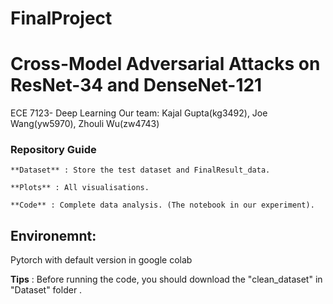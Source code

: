 # FinalProject

# Cross-Model Adversarial Attacks on ResNet-34 and DenseNet-121

ECE 7123- Deep Learning
Our team: Kajal Gupta(kg3492), Joe Wang(yw5970), Zhouli Wu(zw4743)


### Repository  Guide

    **Dataset** : Store the test dataset and FinalResult_data.
    
    **Plots** : All visualisations.
    
    **Code** : Complete data analysis. (The notebook in our experiment).
    
## Environemnt: 
Pytorch with default version in google colab

**Tips** :
Before running the code, you should download the "clean_dataset" in "Dataset" folder .
  

